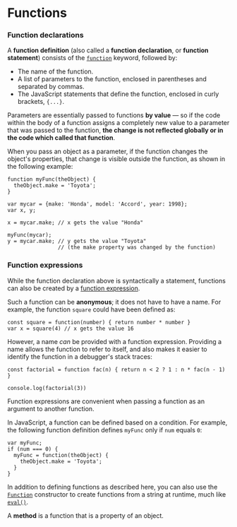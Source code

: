 # Functions

### Function declarations

A **function definition** (also called a **function declaration**, or **function statement**) consists of the [`function`](https://developer.mozilla.org/en-US/docs/Web/JavaScript/Reference/Statements/function) keyword, followed by:

-   The name of the function.
-   A list of parameters to the function, enclosed in parentheses and separated by commas.
-   The JavaScript statements that define the function, enclosed in curly brackets, `{...}`.

Parameters are essentially passed to functions **by value** — so if the code within the body of a function assigns a completely new value to a parameter that was passed to the function, **the change is not reflected globally or in the code which called that function**.

When you pass an object as a parameter, if the function changes the object's properties, that change is visible outside the function, as shown in the following example:

```
function myFunc(theObject) {
  theObject.make = 'Toyota';
}

var mycar = {make: 'Honda', model: 'Accord', year: 1998};
var x, y;

x = mycar.make; // x gets the value "Honda"

myFunc(mycar);
y = mycar.make; // y gets the value "Toyota"
                // (the make property was changed by the function)
```

### Function expressions

While the function declaration above is syntactically a statement, functions can also be created by a [function expression](https://developer.mozilla.org/en-US/docs/Web/JavaScript/Reference/Operators/function).

Such a function can be **anonymous**; it does not have to have a name. For example, the function `square` could have been defined as:

```
const square = function(number) { return number * number }
var x = square(4) // x gets the value 16
```

However, a name _can_ be provided with a function expression. Providing a name allows the function to refer to itself, and also makes it easier to identify the function in a debugger's stack traces:

```
const factorial = function fac(n) { return n < 2 ? 1 : n * fac(n - 1) }

console.log(factorial(3))
```


Function expressions are convenient when passing a function as an argument to another function.

In JavaScript, a function can be defined based on a condition. For example, the following function definition defines `myFunc` only if `num` equals `0`:

```
var myFunc;
if (num === 0) {
  myFunc = function(theObject) {
    theObject.make = 'Toyota';
  }
}
```


In addition to defining functions as described here, you can also use the [`Function`](https://developer.mozilla.org/en-US/docs/Web/JavaScript/Reference/Global_Objects/Function) constructor to create functions from a string at runtime, much like [`eval()`](https://developer.mozilla.org/en-US/docs/Web/JavaScript/Reference/Global_Objects/eval).

A **method** is a function that is a property of an object.